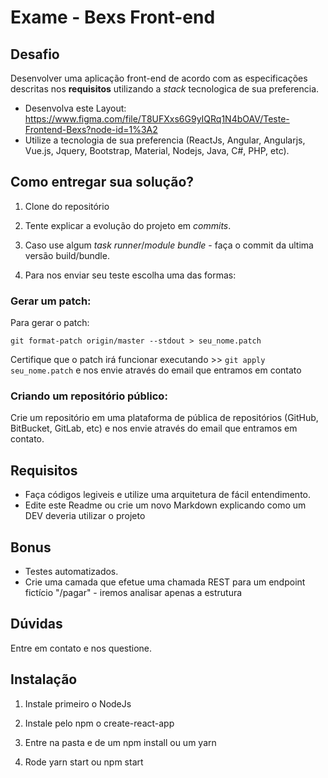 # Exame - Bexs Front-end

## Desafio

Desenvolver uma aplicação front-end de acordo com as especificações descritas nos **requisitos** utilizando a _stack_ tecnologica de sua preferencia.

- Desenvolva este Layout: https://www.figma.com/file/T8UFXxs6G9yIQRq1N4bOAV/Teste-Frontend-Bexs?node-id=1%3A2
- Utilize a tecnologia de sua preferencia (ReactJs, Angular, Angularjs, Vue.js, Jquery, Bootstrap, Material, Nodejs, Java, C#, PHP, etc).

## Como entregar sua solução?

1. Clone do repositório

2. Tente explicar a evolução do projeto em _commits_.

3. Caso use algum _task runner_/_module bundle_ - faça o commit da ultima versão build/bundle.

4. Para nos enviar seu teste escolha uma das formas:

### Gerar um patch:

Para gerar o patch:

```
git format-patch origin/master --stdout > seu_nome.patch
```

Certifique que o patch irá funcionar executando >> `git apply seu_nome.patch` e nos envie através do email que entramos em contato

### Criando um repositório público:

Crie um repositório em uma plataforma de pública de repositórios (GitHub, BitBucket, GitLab, etc) e nos envie através do email que entramos em contato.

## Requisitos

- Faça códigos legiveis e utilize uma arquitetura de fácil entendimento.
- Edite este Readme ou crie um novo Markdown explicando como um DEV deveria utilizar o projeto

## Bonus

- Testes automatizados.
- Crie uma camada que efetue uma chamada REST para um endpoint fictício "/pagar" - iremos analisar apenas a estrutura

## Dúvidas

Entre em contato e nos questione.

## Instalação

1. Instale primeiro o NodeJs

2. Instale pelo npm o create-react-app

3. Entre na pasta e de um npm install ou um yarn

4. Rode yarn start ou npm start